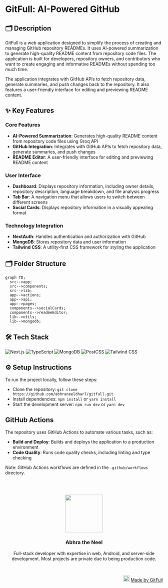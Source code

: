 # GitFull: AI-Powered GitHub 
## 🗂️ Description

GitFull is a web application designed to simplify the process of creating and managing GitHub repository READMEs. It uses AI-powered summarization to generate high-quality README content from repository code files. The application is built for developers, repository owners, and contributors who want to create engaging and informative READMEs without spending too much time.

The application integrates with GitHub APIs to fetch repository data, generate summaries, and push changes back to the repository. It also features a user-friendly interface for editing and previewing README content.

## ✨ Key Features

### Core Features

* **AI-Powered Summarization**: Generates high-quality README content from repository code files using Groq API
* **GitHub Integration**: Integrates with GitHub APIs to fetch repository data, generate summaries, and push changes
* **README Editor**: A user-friendly interface for editing and previewing README content

### User Interface

* **Dashboard**: Displays repository information, including owner details, repository description, language breakdown, and file analysis progress
* **Tab Bar**: A navigation menu that allows users to switch between different screens
* **Social Cards**: Displays repository information in a visually appealing format

### Technology Integration

* **NextAuth**: Handles authentication and authorization with GitHub
* **MongoDB**: Stores repository data and user information
* **Tailwind CSS**: A utility-first CSS framework for styling the application

## 🗂️ Folder Structure

```mermaid
graph TD;
  src-->app;
  src-->components;
  src-->lib;
  app-->actions;
  app-->api;
  app-->pages;
  components-->socialCards;
  components-->readmeEditor;
  lib-->utils;
  lib-->mongodb;
```

## 🛠️ Tech Stack

![Next.js](https://img.shields.io/badge/Next.js-000?logo=next.js&logoColor=white&style=for-the-badge)
![TypeScript](https://img.shields.io/badge/TypeScript-3178c6?logo=typescript&logoColor=white&style=for-the-badge)
![MongoDB](https://img.shields.io/badge/MongoDB-4ea94b?logo=mongodb&logoColor=white&style=for-the-badge)
![PostCSS](https://img.shields.io/badge/PostCSS-DD27B3?logo=postcss&logoColor=white&style=for-the-badge)
![Tailwind CSS](https://img.shields.io/badge/Tailwind%20CSS-06B6D4?logo=tailwind-css&logoColor=white&style=for-the-badge)

## ⚙️ Setup Instructions

To run the project locally, follow these steps:

* Clone the repository: `git clone https://github.com/abhraneeldhar7/gitfull.git`
* Install dependencies: `npm install` or `yarn install`
* Start the development server: `npm run dev` or `yarn dev`

## GitHub Actions

The repository uses GitHub Actions to automate various tasks, such as:

* **Build and Deploy**: Builds and deploys the application to a production environment
* **Code Quality**: Runs code quality checks, including linting and type checking

Note: GitHub Actions workflows are defined in the `.github/workflows` directory.



<br><br>
<div align="center">
<img src="https://avatars.githubusercontent.com/u/89008279?v=4" width="120" />
<h3>Abhra the Neel</h3>
<p>Full-stack developer with expertise in web, Android, and server-side development. Most projects are private due to being production code.</p>
</div>
<br>
<p align="right">
<img src="https://gitfull.vercel.app/appLogo.png" width="20"/>  <a href="https://gitfull.vercel.app">Made by GitFull</a>
</p>
    
